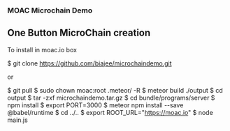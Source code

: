 ### MOAC Microchain Demo 
## One Button MicroChain creation



To install in moac.io box

$ git clone https://github.com/biajee/microchaindemo.git

 or

$ git pull
$ sudo chown moac:root .meteor/ -R
$ meteor build ./output
$ cd output
$ tar -zxf microchaindemo.tar.gz
$ cd bundle/programs/server
$ npm install
$ export PORT=3000
$ meteor npm install --save @babel/runtime
$ cd ../..
$ export ROOT_URL="https://moac.io"
$ node main.js